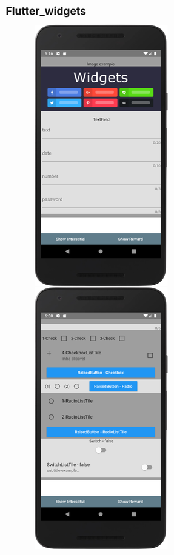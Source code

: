 # Flutter_widgets


<p align="center">
  <img src="https://github.com/diogenesNegreiros/Flutter_widgets/blob/master/previews/device-android_flutter.png" width="350" title="hover text">
  <img src="previews/device-android_flutter2.png" width="350" alt="accessibility text">
</p>

